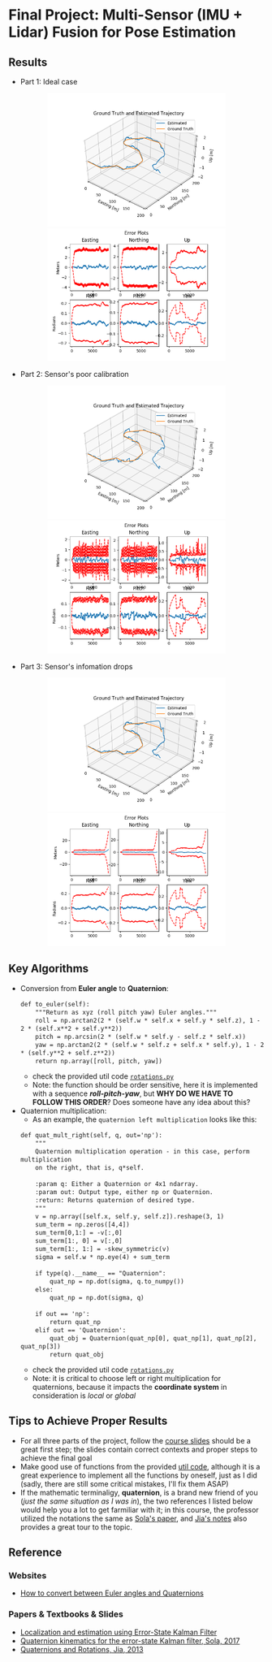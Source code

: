 # Final Project: Multi-Sensor (IMU + Lidar) Fusion for Pose Estimation  <br />

## Results
* Part 1: Ideal case
<p align="center">
  <img src="tracking_part_1.png" width="350" />
  <img src="analysis_part_1.png" width="350" />
</p>

* Part 2: Sensor's poor calibration
<p align="center">
  <img src="tracking_part_2.png" width="350" />
  <img src="analysis_part_2.png" width="350" />
</p>

* Part 3: Sensor's infomation drops
<p align="center">
  <img src="tracking_part_3.png" width="350" />
  <img src="analysis_part_3.png" width="350" />
</p>


## Key Algorithms
* Conversion from **Euler angle** to **Quaternion**:
    ```
    def to_euler(self):
        """Return as xyz (roll pitch yaw) Euler angles."""
        roll = np.arctan2(2 * (self.w * self.x + self.y * self.z), 1 - 2 * (self.x**2 + self.y**2))
        pitch = np.arcsin(2 * (self.w * self.y - self.z * self.x))
        yaw = np.arctan2(2 * (self.w * self.z + self.x * self.y), 1 - 2 * (self.y**2 + self.z**2))
        return np.array([roll, pitch, yaw])
    ```
    * check the provided util code [`rotations.py`](rotations.py)
    * Note: the function should be order sensitive, here it is implemented with a sequence ***roll-pitch-yaw***, but **WHY DO WE HAVE TO FOLLOW THIS ORDER**? Does someone have any idea about this?
* Quaternion multiplication:
    * As an example, the `quaternion left multiplication` looks like this:
    ```
    def quat_mult_right(self, q, out='np'):
        """
        Quaternion multiplication operation - in this case, perform multiplication
        on the right, that is, q*self.

        :param q: Either a Quaternion or 4x1 ndarray.
        :param out: Output type, either np or Quaternion.
        :return: Returns quaternion of desired type.
        """
        v = np.array([self.x, self.y, self.z]).reshape(3, 1)
        sum_term = np.zeros([4,4])
        sum_term[0,1:] = -v[:,0]
        sum_term[1:, 0] = v[:,0]
        sum_term[1:, 1:] = -skew_symmetric(v)
        sigma = self.w * np.eye(4) + sum_term

        if type(q).__name__ == "Quaternion":
            quat_np = np.dot(sigma, q.to_numpy())
        else:
            quat_np = np.dot(sigma, q)

        if out == 'np':
            return quat_np
        elif out == 'Quaternion':
            quat_obj = Quaternion(quat_np[0], quat_np[1], quat_np[2], quat_np[3])
            return quat_obj
    ```
    * check the provided util code [`rotations.py`](rotations.py)
    * Note: it is critical to choose left or right multiplication for quaternions, because it impacts the **coordinate system** in consideration is *local* or *global* 

## Tips to Achieve Proper Results
* For all three parts of the project, follow the [course slides](ESKF_Localization_by_Fusing_IMU_plus_Lidar.pdf) should be a great first step; the slides contain correct contexts and proper steps to achieve the final goal
* Make good use of functions from the provided [util code](rotations.py), although it is a great experience to implement all the functions by oneself, just as I did (sadly, there are still some critical mistakes, I'll fix them ASAP)
* If the mathematic terminaligy, **quaternion**, is a brand new friend of you (*just the same situation as I was in*), the two references I listed below would help you a lot to get farmiliar with it; in this course, the professor utilized the notations the same as [Sola's paper](https://arxiv.org/pdf/1711.02508.pdf), and [Jia's notes](http://graphics.stanford.edu/courses/cs348a-17-winter/Papers/quaternion.pdf) also provides a great tour to the topic.

## Reference
### Websites
* [How to convert between Euler angles and Quaternions](https://math.stackexchange.com/questions/2975109/how-to-convert-euler-angles-to-quaternions-and-get-the-same-euler-angles-back-fr)

### Papers & Textbooks & Slides
* [Localization and estimation using Error-State Kalman Filter](ESKF_Localization_by_Fusing_IMU_plus_Lidar.pdf)
* [Quaternion kinematics for the error-state Kalman filter, Sola, 2017](https://arxiv.org/pdf/1711.02508.pdf)
* [Quaternions and Rotations, Jia, 2013](http://graphics.stanford.edu/courses/cs348a-17-winter/Papers/quaternion.pdf)